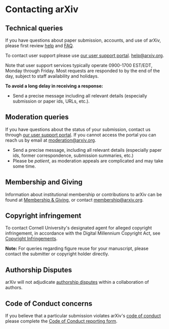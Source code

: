 Contacting arXiv
===============================

## Technical queries

If you have questions about paper submission, accounts, and use of arXiv, please first review [help](/help) and [FAQ](/help/faq). 

To contact user support please use [our user support portal](http://arxiv.org/support/general_help).
 help@arxiv.org. 

Note that user support services typically operate 0900-1700 EST/EDT, Monday through Friday. Most requests are responded to by the end of the day, subject to staff availability and holidays.

**To avoid a long delay in receiving a response:** 

-   Send a precise message including all relevant details (especially submission or paper ids, URLs, etc.).


## Moderation queries

If you have questions about the status of your submission, contact us through [our user support portal](https://arxiv.org/support/moderation_help).
If you cannot access the portal you can reach us by email at moderation@arxiv.org.
 
-   Send a precise message, including all relevant details (especially paper ids, former correspondence, submission summaries, etc.)
-   Please be *patient*, as moderation appeals are complicated and may take some time.

## Membership and Giving

Information about institutional membership or contributions to arXiv can be found at [Membership & Giving](/about/give), or contact membership@arxiv.org.

## Copyright infringement

To contact Cornell University's designated agent for alleged copyright infringement, in accordance with the Digital Millennium Copyright Act,
see [Copyright Infringements](http://www.cornell.edu/copyright-infringement.cfm). 

<span id="figures"></span>
**Note:** For queries regarding figure reuse for your manuscript, please contact the submitter or copyright holder directly.

## Authorship Disputes

arXiv will not adjudicate [authorship disputes](/help/authority#coauthor) within a collaboration of authors. 

## Code of Conduct concerns

If you believe that a particular submission violates arXiv's [code of conduct](policies/code_of_conduct) please complete the [Code of Conduct reporting form](https://cornell.ca1.qualtrics.com/jfe/form/SV_6FgHTrYs5JT30wZ).
